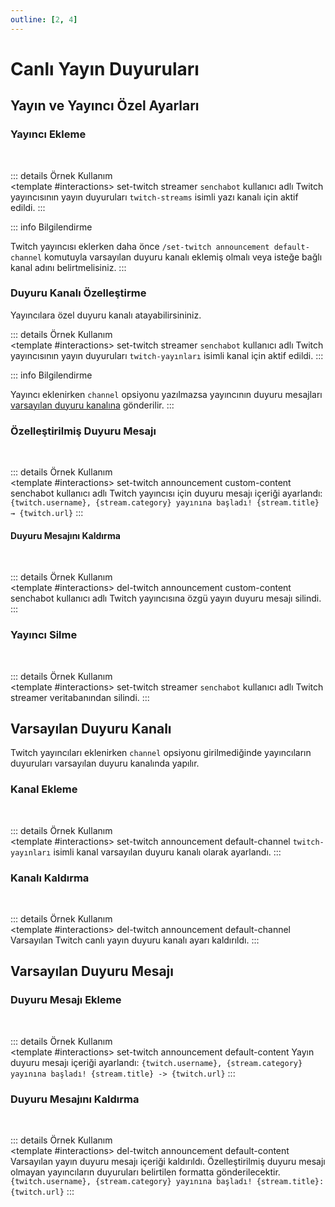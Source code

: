 ```yaml
---
outline: [2, 4]
---
```


# Canlı Yayın Duyuruları <Badge type="warning" text="NEW"/>

## Yayın ve Yayıncı Özel Ayarları

### Yayıncı Ekleme
<br>
<ApplicationCommands
    appCmd-icon="https://cdn.discordapp.com/avatars/1039550209274945587/026fae6fce576363a3ea9c6ebba467bb.webp"
    appCmd-name="set-twitch streamer"
    optionPillKey="twitch-username-or-url"
    optionPillValue="                 "
    >
</ApplicationCommands>

::: details Örnek Kullanım
<ApplicationCommands
    appCmd-icon="https://cdn.discordapp.com/avatars/1039550209274945587/026fae6fce576363a3ea9c6ebba467bb.webp"
    appCmd-name="set-twitch streamer"
    optionPillKey="twitch-username-or-url"
    optionPillValue="senchabot"
    >
</ApplicationCommands>
<br>
<DiscordMessages>
    <DiscordMessage profile="bot" role-color="#1fab89">
        <template #interactions>
            <DiscordInteraction :ephemeral="true"  profile="user" :command="true">set-twitch streamer
            </DiscordInteraction>
        </template>
        <DiscordMarkdown>
        `senchabot` kullanıcı adlı Twitch yayıncısının yayın duyuruları `twitch-streams` isimli yazı kanalı için aktif edildi.
        </DiscordMarkdown>
    </DiscordMessage>
</DiscordMessages>
:::

::: info Bilgilendirme

Twitch yayıncısı eklerken daha önce `/set-twitch announcement default-channel` komutuyla varsayılan duyuru kanalı eklemiş olmalı veya isteğe bağlı kanal adını belirtmelisiniz.
:::

### Duyuru Kanalı Özelleştirme

Yayıncılara özel duyuru kanalı atayabilirsininiz.
<ApplicationCommands
    appCmd-icon="https://cdn.discordapp.com/avatars/1039550209274945587/026fae6fce576363a3ea9c6ebba467bb.webp"
    appCmd-name="set-twitch streamer"
    optionPillKey="twitch-username-or-url"
    optionPillValue="                 "
    optionPillKey2="channel"
    optionPillValue2="                "
    >
</ApplicationCommands>

::: details Örnek Kullanım
<ApplicationCommands
    appCmd-icon="https://cdn.discordapp.com/avatars/1039550209274945587/026fae6fce576363a3ea9c6ebba467bb.webp"
    appCmd-name="set-twitch streamer"
    optionPillKey="twitch-username-or-url"
    optionPillValue="senchabot"
    optionPillKey2="channel"
    optionPillValue2="twitch-streams"
    >
</ApplicationCommands>
<br>
<DiscordMessages>
    <DiscordMessage profile="bot" role-color="#1fab89">
        <template #interactions>
            <DiscordInteraction :ephemeral="true"  profile="user" :command="true">set-twitch streamer
            </DiscordInteraction>
        </template>
        <DiscordMarkdown>
        `senchabot` kullanıcı adlı Twitch yayıncısının yayın duyuruları `twitch-yayınları` isimli kanal için aktif edildi.
        </DiscordMarkdown>
    </DiscordMessage>
</DiscordMessages>
:::

::: info Bilgilendirme

Yayıncı eklenirken `channel` opsiyonu yazılmazsa yayıncının duyuru mesajları [varsayılan duyuru kanalına](#varsayılan-duyuru-kanalı) gönderilir.
:::

### Özelleştirilmiş Duyuru Mesajı
<br>
<ApplicationCommands
    appCmd-icon="https://cdn.discordapp.com/avatars/1039550209274945587/026fae6fce576363a3ea9c6ebba467bb.webp"
    appCmd-name="set-twitch announcement custom-content"
    optionPillKey="twitch-username-or-url"
    optionPillValue="            "
    optionPillKey2="announcement-content"
    optionPillValue2="            "
    >
</ApplicationCommands>

::: details Örnek Kullanım
<ApplicationCommands
    appCmd-icon="https://cdn.discordapp.com/avatars/1039550209274945587/026fae6fce576363a3ea9c6ebba467bb.webp"
    appCmd-name="set-twitch announcement custom-content"
    optionPillKey="twitch-username-or-url"
    optionPillValue="senchabot"
    optionPillKey2="announcement-content"
    optionPillValue2="{twitch.username}, {stream.category} yayınına başladı! {stream.title} → {twitch.url}"
    >
</ApplicationCommands>
<br>
<DiscordMessages>
    <DiscordMessage profile="bot" role-color="#1fab89">
        <template #interactions>
            <DiscordInteraction :ephemeral="true"  profile="user" :command="true">set-twitch announcement custom-content
            </DiscordInteraction>
        </template>
        <DiscordMarkdown>
            senchabot kullanıcı adlı Twitch yayıncısı için duyuru mesajı içeriği ayarlandı: `{twitch.username}, {stream.category} yayınına başladı! {stream.title} → {twitch.url}`
        </DiscordMarkdown>
    </DiscordMessage>
</DiscordMessages>
:::

#### Duyuru Mesajını Kaldırma

<br>
<ApplicationCommands
    appCmd-icon="https://cdn.discordapp.com/avatars/1039550209274945587/026fae6fce576363a3ea9c6ebba467bb.webp"
    appCmd-name="del-twitch announcement custom-content"
    optionPillKey="twitch-username-or-url"
    optionPillValue="                 "
    >
</ApplicationCommands>

::: details Örnek Kullanım
<ApplicationCommands
    appCmd-icon="https://cdn.discordapp.com/avatars/1039550209274945587/026fae6fce576363a3ea9c6ebba467bb.webp"
    appCmd-name="del-twitch announcement custom-content"
    optionPillKey="twitch-username-or-url"
    optionPillValue="senchabot"
    >
</ApplicationCommands>
<br>
<DiscordMessages>
    <DiscordMessage profile="bot" role-color="#1fab89">
        <template #interactions>
            <DiscordInteraction :ephemeral="true"  profile="user" :command="true">del-twitch announcement custom-content
            </DiscordInteraction>
        </template>
        <DiscordMarkdown>
            senchabot kullanıcı adlı Twitch yayıncısına özgü yayın duyuru mesajı silindi.
        </DiscordMarkdown>
    </DiscordMessage>
</DiscordMessages>
:::

### Yayıncı Silme

<br>
<ApplicationCommands
    appCmd-icon="https://cdn.discordapp.com/avatars/1039550209274945587/026fae6fce576363a3ea9c6ebba467bb.webp"
    appCmd-name="del-twitch streamer"
    optionPillKey="twitch-username-or-url"
    optionPillValue="                 "
    >
</ApplicationCommands>

::: details Örnek Kullanım
<ApplicationCommands
    appCmd-icon="https://cdn.discordapp.com/avatars/1039550209274945587/026fae6fce576363a3ea9c6ebba467bb.webp"
    appCmd-name="del-twitch streamer"
    optionPillKey="twitch-username-or-url"
    optionPillValue="senchabot"
    >
</ApplicationCommands>
<br>
<DiscordMessages>
    <DiscordMessage profile="bot" role-color="#1fab89">
        <template #interactions>
            <DiscordInteraction :ephemeral="true"  profile="user" :command="true">set-twitch streamer
            </DiscordInteraction>
        </template>
        <DiscordMarkdown>
            `senchabot` kullanıcı adlı Twitch streamer veritabanından silindi.
        </DiscordMarkdown>
    </DiscordMessage>
</DiscordMessages>
:::

## Varsayılan Duyuru Kanalı

Twitch yayıncıları eklenirken `channel` opsiyonu girilmediğinde yayıncıların duyuruları varsayılan duyuru kanalında yapılır.

### Kanal Ekleme
<br>
<ApplicationCommands
    appCmd-icon="https://cdn.discordapp.com/avatars/1039550209274945587/026fae6fce576363a3ea9c6ebba467bb.webp"
    appCmd-name="set-twitch announcement default-channel"
    optionPillKey="channel"
    optionPillValue="                 "
    >
</ApplicationCommands>

::: details Örnek Kullanım
<ApplicationCommands
    appCmd-icon="https://cdn.discordapp.com/avatars/1039550209274945587/026fae6fce576363a3ea9c6ebba467bb.webp"
    appCmd-name="set-twitch announcement default-channel"
    optionPillKey="channel"
    optionPillValue="twitch-streams"
    >
</ApplicationCommands>
<br>
<DiscordMessages>
    <DiscordMessage profile="bot" role-color="#1fab89">
        <template #interactions>
            <DiscordInteraction :ephemeral="true"  profile="user" :command="true">set-twitch announcement default-channel
            </DiscordInteraction>
        </template>
        <DiscordMarkdown>
            `twitch-yayınları` isimli kanal varsayılan duyuru kanalı olarak ayarlandı.
        </DiscordMarkdown>
    </DiscordMessage>
</DiscordMessages>
:::

### Kanalı Kaldırma
<br>
<ApplicationCommands
    appCmd-icon="https://cdn.discordapp.com/avatars/1039550209274945587/026fae6fce576363a3ea9c6ebba467bb.webp"
    appCmd-name="del-twitch announcement default-channel"
    >
</ApplicationCommands>

::: details Örnek Kullanım
<ApplicationCommands
    appCmd-icon="https://cdn.discordapp.com/avatars/1039550209274945587/026fae6fce576363a3ea9c6ebba467bb.webp"
    appCmd-name="del-twitch announcement default-channel"
    >
</ApplicationCommands>
<br>
<DiscordMessages>
    <DiscordMessage profile="bot" role-color="#1fab89">
        <template #interactions>
            <DiscordInteraction :ephemeral="true"  profile="user" :command="true">del-twitch announcement default-channel
            </DiscordInteraction>
        </template>
        <DiscordMarkdown>
            Varsayılan Twitch canlı yayın duyuru kanalı ayarı kaldırıldı.
        </DiscordMarkdown>
    </DiscordMessage>
</DiscordMessages>
:::

## Varsayılan Duyuru Mesajı

### Duyuru Mesajı Ekleme

<br>
<ApplicationCommands
    appCmd-icon="https://cdn.discordapp.com/avatars/1039550209274945587/026fae6fce576363a3ea9c6ebba467bb.webp"
    appCmd-name="set-twitch announcement default-content"
    optionPillKey="announcement-content"
    optionPillValue="                 "
    >
</ApplicationCommands>

::: details Örnek Kullanım
<ApplicationCommands
    appCmd-icon="https://cdn.discordapp.com/avatars/1039550209274945587/026fae6fce576363a3ea9c6ebba467bb.webp"
    appCmd-name="set-twitch announcement default-content"
    optionPillKey="announcement-content"
    optionPillValue="{twitch.username}, {stream.category} yayınına başladı! {stream.title} → {twitch.url}"
    >
</ApplicationCommands>
<br>
<DiscordMessages>
    <DiscordMessage profile="bot" role-color="#1fab89">
        <template #interactions>
            <DiscordInteraction :ephemeral="true"  profile="user" :command="true">set-twitch announcement default-content
            </DiscordInteraction>
        </template>
        <DiscordMarkdown>
            Yayın duyuru mesajı içeriği ayarlandı: `{twitch.username}, {stream.category} yayınına başladı! {stream.title} -> {twitch.url}`
        </DiscordMarkdown>
    </DiscordMessage>
</DiscordMessages>
:::

### Duyuru Mesajını Kaldırma

<br>
<ApplicationCommands
    appCmd-icon="https://cdn.discordapp.com/avatars/1039550209274945587/026fae6fce576363a3ea9c6ebba467bb.webp"
    appCmd-name="del-twitch announcement default-content"
    >
</ApplicationCommands>

::: details Örnek Kullanım
<ApplicationCommands
    appCmd-icon="https://cdn.discordapp.com/avatars/1039550209274945587/026fae6fce576363a3ea9c6ebba467bb.webp"
    appCmd-name="del-twitch announcement default-content"
    >
</ApplicationCommands>
<br>
<DiscordMessages>
    <DiscordMessage profile="bot" role-color="#1fab89">
        <template #interactions>
            <DiscordInteraction :ephemeral="true"  profile="user" :command="true">del-twitch announcement default-content
            </DiscordInteraction>
        </template>
        <DiscordMarkdown>
            Varsayılan yayın duyuru mesajı içeriği kaldırıldı. Özelleştirilmiş duyuru mesajı olmayan yayıncıların duyuruları belirtilen formatta gönderilecektir. `{twitch.username}, {stream.category} yayınına başladı! {stream.title}: {twitch.url}`
        </DiscordMarkdown>
    </DiscordMessage>
</DiscordMessages>
:::
